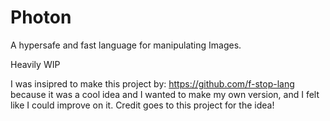 # Photon
A hypersafe and fast language for manipulating Images.


Heavily WIP

I was insipred to make this project by: https://github.com/f-stop-lang because it was a cool idea and I wanted to make my own version, and I felt like I could improve on it. Credit goes to this project for the idea!